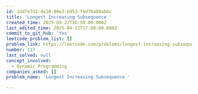 ```yaml
---
id: 1dd7e332-de10-80e3-bd53-f6d70a89abbc
title: 'Longest Increasing Subsequence '
created_time: 2025-04-22T16:59:00.000Z
last_edited_time: 2025-04-22T17:00:00.000Z
commit_to_git_hub: 'Yes'
leetcode_problem_list: []
problem_link: https://leetcode.com/problems/longest-increasing-subsequence/description/
number: 117
last_solved: null
concept_involved:
  - Dynamic Programming
companies_asked: []
problem_name: 'Longest Increasing Subsequence '

---
```

